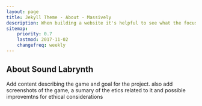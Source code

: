 ```yaml
---
layout: page
title: Jekyll Theme - About - Massively
description: When building a website it's helpful to see what the focus of your site is. This page is an example of how to show a website's focus.
sitemap:
    priority: 0.7
    lastmod: 2017-11-02
    changefreq: weekly
---
```

## About Sound Labrynth
Add content describing the game and goal for the project. also add screenshots of the game, a sumary of the etics related to it and possible improvemtns for ethical considerations

